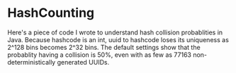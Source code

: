 # HashCounting

Here's a piece of code I wrote to understand hash collision probablities in Java. Because hashcode is an int, uuid to hashcode loses its uniqueness as 2^128 bins becomes 2^32 bins. The default settings show that the probablity  having a collision is 50%, even with as few as 77163 non-deterministically generated UUIDs.

